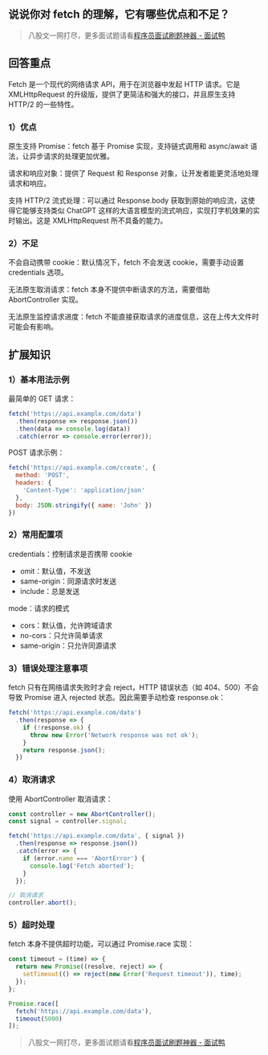 ## 说说你对 fetch 的理解，它有哪些优点和不足？
> 八股文一网打尽，更多面试题请看[程序员面试刷题神器 - 面试鸭](https://www.mianshiya.com/)


## 回答重点

Fetch 是一个现代的网络请求 API，用于在浏览器中发起 HTTP 请求。它是 XMLHttpRequest 的升级版，提供了更简洁和强大的接口，并且原生支持 HTTP/2 的一些特性。

### 1）优点

原生支持 Promise：fetch 基于 Promise 实现，支持链式调用和 async/await 语法，让异步请求的处理更加优雅。

请求和响应对象：提供了 Request 和 Response 对象，让开发者能更灵活地处理请求和响应。

支持 HTTP/2 流式处理：可以通过 Response.body 获取到原始的响应流，这使得它能够支持类似 ChatGPT 这样的大语言模型的流式响应，实现打字机效果的实时输出。这是 XMLHttpRequest 所不具备的能力。

### 2）不足

不会自动携带 cookie：默认情况下，fetch 不会发送 cookie，需要手动设置 credentials 选项。

无法原生取消请求：fetch 本身不提供中断请求的方法，需要借助 AbortController 实现。

无法原生监控请求进度：fetch 不能直接获取请求的进度信息，这在上传大文件时可能会有影响。

## 扩展知识

### 1）基本用法示例

最简单的 GET 请求：

```javascript
fetch('https://api.example.com/data')
  .then(response => response.json())
  .then(data => console.log(data))
  .catch(error => console.error(error));
```

POST 请求示例：

```javascript
fetch('https://api.example.com/create', {
  method: 'POST',
  headers: {
    'Content-Type': 'application/json'
  },
  body: JSON.stringify({ name: 'John' })
})
```

### 2）常用配置项

credentials：控制请求是否携带 cookie

- omit：默认值，不发送
- same-origin：同源请求时发送
- include：总是发送

mode：请求的模式

- cors：默认值，允许跨域请求
- no-cors：只允许简单请求
- same-origin：只允许同源请求

### 3）错误处理注意事项

fetch 只有在网络请求失败时才会 reject，HTTP 错误状态（如 404、500）不会导致 Promise 进入 rejected 状态。因此需要手动检查 response.ok：

```javascript
fetch('https://api.example.com/data')
  .then(response => {
    if (!response.ok) {
      throw new Error('Network response was not ok');
    }
    return response.json();
  })
```

### 4）取消请求

使用 AbortController 取消请求：

```javascript
const controller = new AbortController();
const signal = controller.signal;

fetch('https://api.example.com/data', { signal })
  .then(response => response.json())
  .catch(error => {
    if (error.name === 'AbortError') {
      console.log('Fetch aborted');
    }
  });

// 取消请求
controller.abort();
```

### 5）超时处理

fetch 本身不提供超时功能，可以通过 Promise.race 实现：

```javascript
const timeout = (time) => {
  return new Promise((resolve, reject) => {
    setTimeout(() => reject(new Error('Request timeout')), time);
  });
};

Promise.race([
  fetch('https://api.example.com/data'),
  timeout(5000)
]);
```


> 八股文一网打尽，更多面试题请看[程序员面试刷题神器 - 面试鸭](https://www.mianshiya.com/)